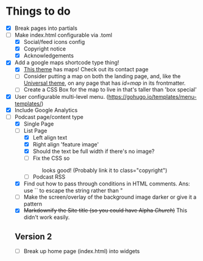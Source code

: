 # Things to do
- [x] Break pages into partials
- [ ] Make index.html configurable via .toml
  - [x] Social/feed icons config
  - [x] Copyright notice
  - [x] Acknowledgements
- [x] Add a google maps shortcode type thing!
  - [x] [This theme](https://github.com/devcows/hugo-universal-theme) has maps! Check out its contact page
  - [ ] Consider putting a map on both the landing page, and, like the [Universal theme](https://github.com/devcows/hugo-universal-theme), on any page that has *id=map* in its frontmatter.
  - [ ] Create a CSS Box for the map to live in that's taller than 'box special'
- [x] User configurable multi-level menu. (https://gohugo.io/templates/menu-templates/)
- [x] Include Google Analytics
- [ ] Podcast page/content type
  - [x] Single Page
  - [ ] List Page
    - [x] Left align text
    - [x] Right align 'feature image'
    - [x] Should the text be full width if there's no image?
    - [ ] Fix the CSS so <ul class="pagination"> looks good! (Probably link it to class="copyright")
  - [ ] Podcast RSS
- [x] Find out how to pass through conditions in HTML comments. Ans: use `` to escape the string rather than "
- [ ] Make the screen/overlay of the background image darker or give it a pattern
- [x] ~~Markdownify the Site title (so you could have Alpha *Church*)~~ This didn't work easily.

## Version 2

* [ ] Break up home page (index.html) into widgets
